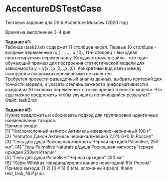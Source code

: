 # AccentureDSTestCase
Тестовое задание для DS в Accenture Moscow (2020 год)

Время на выполнение 3-4 дня 
 
**Задание #1:**  
Таблица (task2.txt) содержит 11 столбцов чисел. Первые 10 столбцов - входные переменные (x_1 , …. , x_10), 11-й столбец - выходная прогнозируемая переменная y. Каждая строка в файле - это один обучающий пример для построения статистической модели для зависимости y = y(x_1,x_2,..,x_10). Конкретный вид связи между выходной и входными переменными не известен.  
Требуется провести разведочный анализ данных, выбрать критерий для точности модели, и указать степень важности (информативности) каждой из 10 входных переменных с точки зрения точности модели. Что еще можно предложить чтобы улучшить получившийся результат?  
Файл: tesk2.txt
 
**Задание #2:**   
Нужно предложить и обосновать подход для группировки идентичных наименований товаров.  
 Пример входа:  
[1] "Кисломолочный напиток Актимель ежевично-черничный 100 г"   
[2] "Напиток Данон Актимель черника/ежевика 2,5% 6*0,1л Россия"   
[3] "Гель для душа Роскошная мягкость Черная орхидея Palmolive, 250 мл". 
[4] "Гель Palmolive Naturals д/душа Роскошная мягкость Черная орхидея 250мл Италия"   
[5] "Гель для душа Palmolive "Черная орхидея" 250 мл"   
[6] "Корм Whiskas говядина/кролик канапе новогодний 85г Россия"   
Пример выхода: [1 2] [3 4 5] 6 (см. вложенный файл). 
Файл: test_task_NLP.json. 
